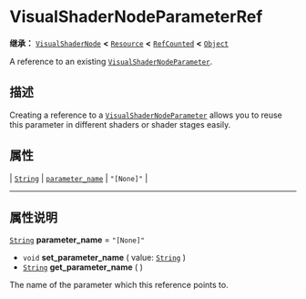 <!-- ⚠ 请勿编辑本文件 ⚠ -->
<!-- 本文档使用脚本从 WeDot 引擎源码仓库生成。 -->
<!-- 生成脚本：https://github.com/WeDot-Engine/WeDot/tree/4.3/doc/tools/make_md.py； -->
<!-- 原文件：https://github.com/WeDot-Engine/WeDot/tree/4.3/doc/classes/VisualShaderNodeParameterRef.xml。 -->

<div id="_class_visualshadernodeparameterref"></div>

# VisualShaderNodeParameterRef

**继承：** [`VisualShaderNode`](class_visualshadernode.md) **<** [`Resource`](class_resource.md) **<** [`RefCounted`](class_refcounted.md) **<** [`Object`](class_object.md)

A reference to an existing [`VisualShaderNodeParameter`](class_visualshadernodeparameter.md).

## 描述

Creating a reference to a [`VisualShaderNodeParameter`](class_visualshadernodeparameter.md) allows you to reuse this parameter in different shaders or shader stages easily.

## 属性

| [`String`](class_string.md) | [`parameter_name`](#class_visualshadernodeparameterref_property_parameter_name) | ``"[None]"`` |

<!-- rst-class:: classref-section-separator -->

---

## 属性说明

<div id="_class_visualshadernodeparameterref_property_parameter_name"></div>

[`String`](class_string.md) **parameter_name** = ``"[None]"`` <div id="class_visualshadernodeparameterref_property_parameter_name"></div>

- `void` **set_parameter_name** ( value: [`String`](class_string.md) )
- [`String`](class_string.md) **get_parameter_name** ( )

The name of the parameter which this reference points to.

[^virtual]: 本方法通常需要用户覆盖才能生效。
[^const]: 本方法无副作用，不会修改该实例的任何成员变量。
[^vararg]: 本方法除了能接受在此处描述的参数外，还能够继续接受任意数量的参数。
[^constructor]: 本方法用于构造某个类型。
[^static]: 调用本方法无需实例，可直接使用类名进行调用。
[^operator]: 本方法描述的是使用本类型作为左操作数的有效运算符。
[^bitfield]: 这个值是由下列位标志构成位掩码的整数。
[^void]: 无返回值。
